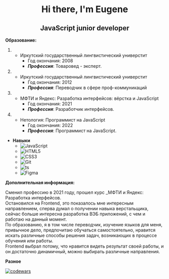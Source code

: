 <h1 align="center">Hi there, I'm Eugene</h1>
<h2 align="center">JavaScript junior developer</h2>

**Образование:**
1. * Иркутский государственный лингвистический универстит
        *  Год окончания: 2008
        *  ***Профессия***: Товаровед - эксперт. 
        
2. * Иркутский государственный лингвистический универстит
        *  Год окончания: 2012
        *  ***Профессия***: Переводчик в сфере проф-коммуникаций

3. * МФТИ и Яндекс: Разработка интерфейсов: вёрстка и JavaScript
        *  Год окончания: 2021
        *  ***Профессия***: Разработчик интерфейсов.
        
4. * Нетология: Программист на JavaScript
        *  Год окончания: 2022
        *  ***Профессия***: Программист на JavaScript.        

* **Навыки**
   *  ![JavaScript](https://img.shields.io/badge/javascript-%23323330.svg?style=for-the-badge&logo=javascript&logoColor=%23F7DF1E)
   *  ![HTML5](https://img.shields.io/badge/html5-%23E34F26.svg?style=for-the-badge&logo=html5&logoColor=white)
   *  ![CSS3](https://img.shields.io/badge/css3-%231572B6.svg?style=for-the-badge&logo=css3&logoColor=white)
   *  ![Git](https://img.shields.io/badge/git-%23F05033.svg?style=for-the-badge&logo=git&logoColor=white)
   *  ![ts](https://badgen.net/badge/-/TypeScript/blue?icon=typescript&label)
   *  ![Figma](https://img.shields.io/badge/figma-%23F24E1E.svg?style=for-the-badge&logo=figma&logoColor=white) 

**Дополнительная информация:**
 
Сменил профессию в 2021 году, прошел курс _МФТИ и Яндекс: Разработка интерфейсов.  
Остановился на Frontend, это показалось мне интересным направлением, сперва думал о получении навыка верстальщика, сейчас больше интересна разработка ВЭБ приложений, с чем и работаю на данный момент.  
По образованию, я в том числе переводчик, изучение языков для меня, привычное дело, предпочитаю обучаться самостоятельно, нравится искать различные способы решения задач, возникающих в процессе обучения или работы.  
 Frontend выбрал потому, что нравится видеть результат своей работы, и он достаточно динамичный, можно выбирать различные направления.

**Разное**

[![codewars](https://www.codewars.com/users/eugene-gold/badges/large)](https://www.codewars.com/users/eugene-gold/)

